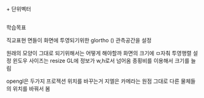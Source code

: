 \+ 단위벡터

## 
학습목표

직교표현
면들이 화면에 투영되기위한 
glortho () 관측공간을 설정



원래의 모양이 그대로 되기위해서는 어떻게 해야할까
화면의 크기에 ㅁ자춰 투영행렬 설정
윈도우 사이즈는 resize GL에 정보가 w,h로서 넘어옴
종횡비를 이용해서 크기를 늘림

opengl은 두가지
프로젝션 위치를 바꾸는거
지엘은 카메라는 원점 그대로 다른 물체들의 위치를 바꿔서 봄